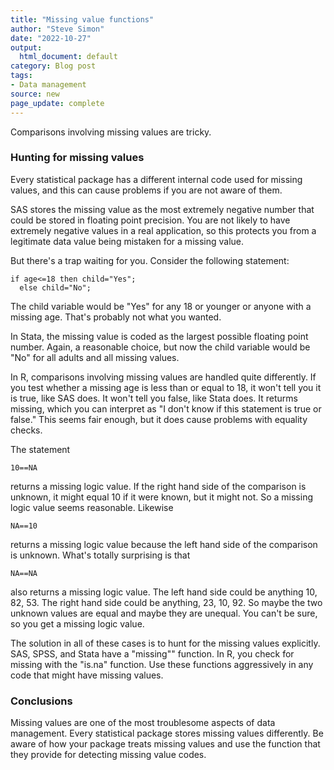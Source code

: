 ```yaml
---
title: "Missing value functions"
author: "Steve Simon"
date: "2022-10-27"
output:
  html_document: default
category: Blog post
tags:
- Data management
source: new
page_update: complete
---
```


Comparisons involving missing values are tricky. 

### Hunting for missing values 

Every statistical package has a different internal code used for missing values, and this can cause problems if you are not aware of them.

SAS stores the missing value as the most extremely negative number that could be stored in floating point precision. You are not likely to have extremely negative values in a real application, so this protects you from a legitimate data value being mistaken for a missing value.

But there's a trap waiting for you. Consider the following statement:

```{}
if age<=18 then child="Yes";
  else child="No";
```

The child variable would be "Yes" for any 18 or younger or anyone with a missing age. That's probably not what you wanted.

In Stata, the missing value is coded as the largest possible floating point number. Again, a reasonable choice, but now the child variable would be "No" for all adults and all missing values.

In R, comparisons involving missing values are handled quite differently. If you test whether a missing age is less than or equal to 18, it won't tell you it is true, like SAS does. It won't tell you false, like Stata does. It returms missing, which you can interpret as "I don't know if this statement is true or false." This seems fair enough, but it does cause problems with equality checks.

The statement

```{}
10==NA
```

returns a missing logic value. If the right hand side of the comparison is unknown, it might equal 10 if it were known, but it might not. So a missing logic value seems reasonable. Likewise

```{}
NA==10
```

returns a missing logic value because the left hand side of the comparison is unknown. What's totally surprising is that

```{}
NA==NA
```

also returns a missing logic value. The left hand side could be anything 10, 82, 53. The right hand side could be anything, 23, 10, 92. So maybe the two unknown values are equal and maybe they are unequal. You can't be sure, so you get a missing logic value.

The solution in all of these cases is to hunt for the missing values explicitly. SAS, SPSS, and Stata have a "missing"" function. In R, you check for missing with the "is.na" function. Use these functions aggressively in any code that might have missing values.

### Conclusions

Missing values are one of the most troublesome aspects of data management. Every statistical package stores missing values differently. Be aware of how your package treats missing values and use the function that they provide for detecting missing value codes.
